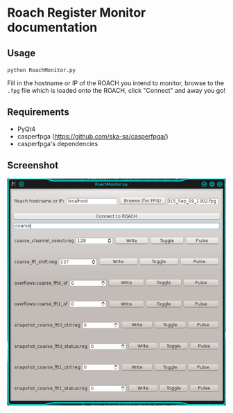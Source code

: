# Roach Register Monitor documentation

## Usage 
`python RoachMonitor.py`

Fill in the hostname or IP of the ROACH you intend to monitor, browse to the `.fpg` file which is loaded onto the ROACH, click "Connect" and away you go!

## Requirements
* PyQt4
* casperfpga (https://github.com/ska-sa/casperfpga/)
* casperfpga's dependencies

## Screenshot
![Screenshot of RoachRegisterMonitor window, filtering registers using the string "coarse".](https://github.com/james-smith-za/RoachRegisterMonitor/blob/master/screenshot.png)
